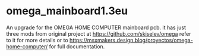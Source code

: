# omega_mainboard1.3eu
An upgrade for the OMEGA HOME COMPUTER mainboard pcb.
it has just three mods from original project at https://github.com/skiselev/omega
refer to it for more details or to https://msxmakers.design.blog/proyectos/omega-home-computer/ for full documentation.


